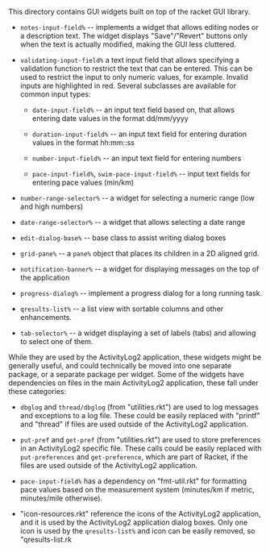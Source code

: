 This directory contains GUI widgets built on top of the racket GUI library.

* `notes-input-field%` -- implements a widget that allows editing nodes or a
  description text.  The widget displays "Save"/"Revert" buttons only when the
  text is actually modified, making the GUI less cluttered.

* `validating-input-field%` a text input field that allows specifying a
  validation function to restrict the text that can be entered.  This can be
  used to restrict the input to only numeric values, for example.  Invalid
  inputs are highlighted in red.  Several subclasses are available for common
  input types:

    * `date-input-field%` -- an input text field based on, that allows
      entering date values in the format dd/mm/yyyy

    * `duration-input-field%` -- an input text field for entering duration
      values in the format hh:mm::ss

    * `number-input-field%` -- an input text field for entering numbers

    * `pace-input-field%`, `swim-pace-input-field%` -- input text fields for
      entering pace values (min/km)

* `number-range-selector%` -- a widget for selecting a numeric range (low and
  high numbers)

* `date-range-selector%` -- a widget that allows selecting a date range

* `edit-dialog-base%` -- base class to assist writing dialog boxes

* `grid-pane%` -- a `pane%` object that places its children in a 2D aligned
  grid.

* `notification-banner%` -- a widget for displaying messages on the top of the
  application

* `progress-dialog%` -- implement a progress dialog for a long running task.

* `qresults-list%` -- a list view with sortable columns and other
  enhancements.

* `tab-selector%` -- a widget displaying a set of labels (tabs) and allowing
  to select one of them.

While they are used by the ActivityLog2 application, these widgets might be
generally useful, and could technically be moved into one separate package, or
a separate package per widget.  Some of the widgets have dependencies on files
in the main ActivityLog2 application, these fall under these categories:

* `dbglog` and `thread/dbglog` (from "utilities.rkt") are used to log messages
  and exceptions to a log file.  These could be easily replaced with "printf"
  and "thread" if files are used outside of the ActivityLog2 application.

* `put-pref` and `get-pref` (from "utilities.rkt") are used to store
  preferences in an ActivityLog2 specific file.  These calls could be easily
  replaced with `put-preferences` and `get-preference`, which are part of
  Racket, if the files are used outside of the ActivityLog2 application.

* `pace-input-field%` has a dependency on "fmt-util.rkt" for formatting pace
  values based on the measurement system (minutes/km if metric, minutes/mile
  otherwise).

* "icon-resources.rkt" reference the icons of the ActivityLog2 application,
  and it is used by the ActivityLog2 application dialog boxes.  Only one icon
  is used by the `qresults-list%` and icon can be easily removed, so
  "qresults-list.rk
